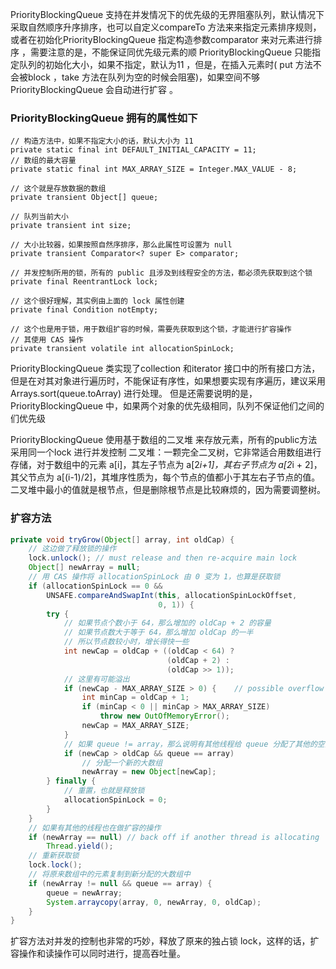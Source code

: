 PriorityBlockingQueue 支持在并发情况下的优先级的无界阻塞队列，默认情况下采取自然顺序升序排序，也可以自定义compareTo  方法来来指定元素排序规则，或者在初始化PriorityBlockingQueue 指定构造参数comparator 来对元素进行排序 ，需要注意的是，不能保证同优先级元素的顺
PriorityBlockingQueue 只能指定队列的初始化大小，如果不指定，默认为11 ，但是，在插入元素时( put 方法不会被block ，take 方法在队列为空的时候会阻塞)，如果空间不够PriorityBlockingQueue 会自动进行扩容 。

### PriorityBlockingQueue 拥有的属性如下
```
// 构造方法中，如果不指定大小的话，默认大小为 11
private static final int DEFAULT_INITIAL_CAPACITY = 11;
// 数组的最大容量
private static final int MAX_ARRAY_SIZE = Integer.MAX_VALUE - 8;

// 这个就是存放数据的数组
private transient Object[] queue;

// 队列当前大小
private transient int size;

// 大小比较器，如果按照自然序排序，那么此属性可设置为 null
private transient Comparator<? super E> comparator;

// 并发控制所用的锁，所有的 public 且涉及到线程安全的方法，都必须先获取到这个锁
private final ReentrantLock lock;

// 这个很好理解，其实例由上面的 lock 属性创建
private final Condition notEmpty;

// 这个也是用于锁，用于数组扩容的时候，需要先获取到这个锁，才能进行扩容操作
// 其使用 CAS 操作
private transient volatile int allocationSpinLock;
```


PriorityBlockingQueue 类实现了collection 和iterator 接口中的所有接口方法，但是在对其对象进行遍历时，不能保证有序性，如果想要实现有序遍历，建议采用Arrays.sort(queue.toArray) 进行处理。 但是还需要说明的是，PriorityBlockingQueue 中，如果两个对象的优先级相同，队列不保证他们之间的们优先级

PriorityBlockingQueue 使用基于数组的二叉堆 来存放元素，所有的public方法采用同一个lock 进行并发控制
二叉堆：一颗完全二叉树，它非常适合用数组进行存储，对于数组中的元素 a[i]，其左子节点为 a[2*i+1]，其右子节点为 a[2*i + 2]，其父节点为 a[(i-1)/2]，其堆序性质为，每个节点的值都小于其左右子节点的值。二叉堆中最小的值就是根节点，但是删除根节点是比较麻烦的，因为需要调整树。

### 扩容方法


```java
private void tryGrow(Object[] array, int oldCap) {
    // 这边做了释放锁的操作
    lock.unlock(); // must release and then re-acquire main lock
    Object[] newArray = null;
    // 用 CAS 操作将 allocationSpinLock 由 0 变为 1，也算是获取锁
    if (allocationSpinLock == 0 &&
        UNSAFE.compareAndSwapInt(this, allocationSpinLockOffset,
                                 0, 1)) {
        try {
            // 如果节点个数小于 64，那么增加的 oldCap + 2 的容量
            // 如果节点数大于等于 64，那么增加 oldCap 的一半
            // 所以节点数较小时，增长得快一些
            int newCap = oldCap + ((oldCap < 64) ?
                                   (oldCap + 2) :
                                   (oldCap >> 1));
            // 这里有可能溢出
            if (newCap - MAX_ARRAY_SIZE > 0) {    // possible overflow
                int minCap = oldCap + 1;
                if (minCap < 0 || minCap > MAX_ARRAY_SIZE)
                    throw new OutOfMemoryError();
                newCap = MAX_ARRAY_SIZE;
            }
            // 如果 queue != array，那么说明有其他线程给 queue 分配了其他的空间
            if (newCap > oldCap && queue == array)
                // 分配一个新的大数组
                newArray = new Object[newCap];
        } finally {
            // 重置，也就是释放锁
            allocationSpinLock = 0;
        }
    }
    // 如果有其他的线程也在做扩容的操作
    if (newArray == null) // back off if another thread is allocating
        Thread.yield();
    // 重新获取锁
    lock.lock();
    // 将原来数组中的元素复制到新分配的大数组中
    if (newArray != null && queue == array) {
        queue = newArray;
        System.arraycopy(array, 0, newArray, 0, oldCap);
    }
}

```

扩容方法对并发的控制也非常的巧妙，释放了原来的独占锁 lock，这样的话，扩容操作和读操作可以同时进行，提高吞吐量。